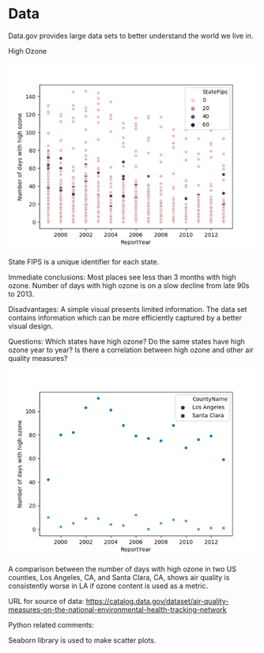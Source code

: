 # Data
Data.gov provides large data sets to better understand the world we live in.  

High Ozone

![Image description](AQ_3.png) 

State FIPS is a unique identifier for each state. 

Immediate conclusions:
Most places see less than 3 months with high ozone.  Number of days with high ozone is on a slow decline from late 90s to 2013.  

Disadvantages:  A simple visual presents limited information.  The data set contains information which can be more efficiently captured by a better visual design.  

Questions:
Which states have high ozone? 
Do the same states have high ozone year to year?
Is there a correlation between high ozone and other air quality measures? 

![Image description](AQ_2.png) 

A comparison between the number of days with high ozone in two US counties, Los Angeles, CA, and Santa Clara, CA, shows air quality is consistently worse in LA if ozone content is used as a metric. 

URL for source of data:  https://catalog.data.gov/dataset/air-quality-measures-on-the-national-environmental-health-tracking-network

Python related comments:

Seaborn library is used to make scatter plots.  
